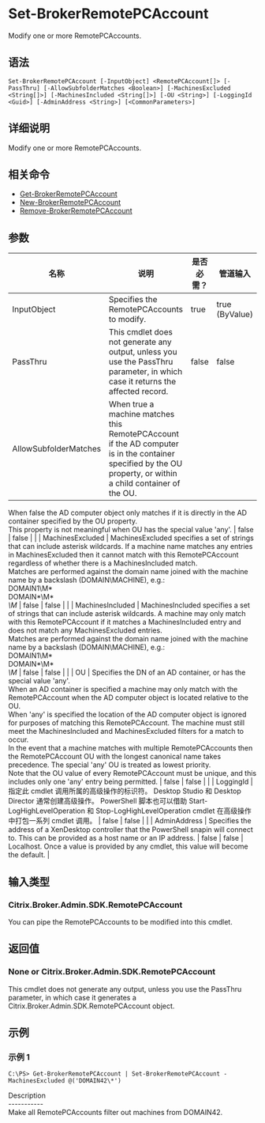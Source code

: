 # Set-BrokerRemotePCAccount

Modify one or more RemotePCAccounts.

## 语法

    Set-BrokerRemotePCAccount [-InputObject] <RemotePCAccount[]> [-PassThru] [-AllowSubfolderMatches <Boolean>] [-MachinesExcluded <String[]>] [-MachinesIncluded <String[]>] [-OU <String>] [-LoggingId <Guid>] [-AdminAddress <String>] [<CommonParameters>]
    

## 详细说明

Modify one or more RemotePCAccounts.

## 相关命令

- [Get-BrokerRemotePCAccount](Get-BrokerRemotePCAccount.html)
- [New-BrokerRemotePCAccount](New-BrokerRemotePCAccount.html)
- [Remove-BrokerRemotePCAccount](Remove-BrokerRemotePCAccount.html)

## 参数

| 名称                    | 说明                                                                                                                                                                                                                                                                                                                                                                                                                                                                                                                                                                                                                                                                                                                                                                                    | 是否必需？ | 管道输入           | 默认值                                                                                    |
| --------------------- | ------------------------------------------------------------------------------------------------------------------------------------------------------------------------------------------------------------------------------------------------------------------------------------------------------------------------------------------------------------------------------------------------------------------------------------------------------------------------------------------------------------------------------------------------------------------------------------------------------------------------------------------------------------------------------------------------------------------------------------------------------------------------------------- | ----- | -------------- | -------------------------------------------------------------------------------------- |
| InputObject           | Specifies the RemotePCAccounts to modify.                                                                                                                                                                                                                                                                                                                                                                                                                                                                                                                                                                                                                                                                                                                                             | true  | true (ByValue) |                                                                                        |
| PassThru              | This cmdlet does not generate any output, unless you use the PassThru parameter, in which case it returns the affected record.                                                                                                                                                                                                                                                                                                                                                                                                                                                                                                                                                                                                                                                        | false | false          | False                                                                                  |
| AllowSubfolderMatches | When true a machine matches this RemotePCAccount if the AD computer is in the container specified by the OU property, or within a child container of the OU.  
When false the AD computer object only matches if it is directly in the AD container specified by the OU property.  
This property is not meaningful when OU has the special value 'any'.                                                                                                                                                                                                                                                                                                                                                                                                                              | false | false          |                                                                                        |
| MachinesExcluded      | MachinesExcluded specifies a set of strings that can include asterisk wildcards. If a machine name matches any entries in MachinesExcluded then it cannot match with this RemotePCAccount regardless of whether there is a MachinesIncluded match.  
Matches are performed against the domain name joined with the machine name by a backslash (DOMAIN\MACHINE), e.g.:  
DOMAIN1\M*  
DOMAIN*\M*  
*\M*                                                                                                                                                                                                                                                                                                                                                                           | false | false          |                                                                                        |
| MachinesIncluded      | MachinesIncluded specifies a set of strings that can include asterisk wildcards. A machine may only match with this RemotePCAccount if it matches a MachinesIncluded entry and does not match any MachinesExcluded entries.  
Matches are performed against the domain name joined with the machine name by a backslash (DOMAIN\MACHINE), e.g.:  
DOMAIN1\M*  
DOMAIN*\M*  
*\M*                                                                                                                                                                                                                                                                                                                                                                                                  | false | false          |                                                                                        |
| OU                    | Specifies the DN of an AD container, or has the special value 'any'.  
When an AD container is specified a machine may only match with the RemotePCAccount when the AD computer object is located relative to the OU.  
When 'any' is specified the location of the AD computer object is ignored for purposes of matching this RemotePCAccount. The machine must still meet the MachinesIncluded and MachinesExcluded filters for a match to occur.  
In the event that a machine matches with multiple RemotePCAccounts then the RemotePCAccount OU with the longest canonical name takes precedence. The special 'any' OU is treated as lowest priority.  
Note that the OU value of every RemotePCAccount must be unique, and this includes only one 'any' entry being permitted. | false | false          |                                                                                        |
| LoggingId             | 指定此 cmdlet 调用所属的高级操作的标识符。 Desktop Studio 和 Desktop Director 通常创建高级操作。 PowerShell 脚本也可以借助 Start-LogHighLevelOperation 和 Stop-LogHighLevelOperation cmdlet 在高级操作中打包一系列 cmdlet 调用。                                                                                                                                                                                                                                                                                                                                                                                                                                                                                                                                                                                                       | false | false          |                                                                                        |
| AdminAddress          | Specifies the address of a XenDesktop controller that the PowerShell snapin will connect to. This can be provided as a host name or an IP address.                                                                                                                                                                                                                                                                                                                                                                                                                                                                                                                                                                                                                                    | false | false          | Localhost. Once a value is provided by any cmdlet, this value will become the default. |

## 输入类型

### Citrix.Broker.Admin.SDK.RemotePCAccount

You can pipe the RemotePCAccounts to be modified into this cmdlet.

## 返回值

### None or Citrix.Broker.Admin.SDK.RemotePCAccount

This cmdlet does not generate any output, unless you use the PassThru parameter, in which case it generates a Citrix.Broker.Admin.SDK.RemotePCAccount object.

## 示例

### 示例 1

    C:\PS> Get-BrokerRemotePCAccount | Set-BrokerRemotePCAccount -MachinesExcluded @('DOMAIN42\*')
    

Description  
\---\---\-----  
Make all RemotePCAccounts filter out machines from DOMAIN42.